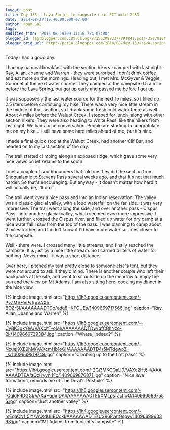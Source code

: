 ```yaml
---
layout: post
title: Day 138 - Lava Spring to campsite near PCT mile 2283
date: '2014-08-27T19:40:00.000-07:00'
author: Noam Gal
tags:
modified_time: '2015-06-19T09:11:16.754-07:00'
blogger_id: tag:blogger.com,1999:blog-8715620883377891841.post-321701009677311750
blogger_orig_url: http://pct14.blogspot.com/2014/08/day-138-lava-spring-to-campsite-near.html
---
```


Today I had a good day.

I had my oatmeal breakfast with the section hikers I camped with last night - Ray, Allan, Joanne and Warren - they were surprised I don't drink coffee and eat more on the mornings. Heading out, I met Mrs. McGyver & Veggie Gourmet at the next water source. They camped at the campsite 0.5 a mile before the Lava Spring, but got up early and passed me before I got up.

It was supposedly the last water source for the next 15 miles, so I filled up 2.5 liters before continuing my hike. There was a very nice little stream in the middle of that section, so I drank some fresh cold water there as well. About 4 miles before the Walupt Creek, I stopped for lunch, along with other section hikers. They were also heading to White Pass, like the hikers from last night. We had a nice conversation. People are starting to congratulate me on my hike... I still have some hard miles ahead of me, but it's nice.

I made a final quick stop at the Walupt Creek, had another Clif Bar, and headed on to my last section of the day.

The trail started climbing along an exposed ridge, which gave some very nice views on Mt Adams to the south.

I met a couple of southbounders that told me they did the section from Snoqualamie to Stevens Pass several weeks ago, and that it's not that much harder. So that's encouraging. But anyway - it doesn't matter how hard it will actually be, I'll do it.

The trail went over a nice pass and into an Indian reservation. The valley was a classic glacial valley, with a loud waterfall on the far side. It was very impressive. The trail went along the side, and over another pass - Cispus Pass - into another glacial valley, which seemed even more impressive. I went further, crossed the Cispus river, and filled up water for dry camp at a nice waterfall I saw from the top of the pass. I was planning to camp about 2 miles further, and I didn't know if I'd have more water sources closer to the campsite.

Well - there were. I crossed many little streams, and finally reached the campsite. It is just by a nice little stream. So I carried 4 liters of water for nothing. Never mind - it was a short distance.

Over here, I pitched my tent pretty close to someone else's tent, but they were not around to ask if they'd mind. There is another couple who left their backpacks at the site, and went to sit outside on the meadow to enjoy the sun and the view on Mt Adams. I am also sitting here, cooking my dinner in the nice view.

{% include image.html src="https://lh3.googleusercontent.com/-PvZMAHnPyfg/VAXb-BOZrSI/AAAAAAADTDo/edq8HKFCUEs/1409669717566.jpg" caption="Ray, Allan, Joanne and Warren" %}

{% include image.html src="https://lh6.googleusercontent.com/--CyBK3gkYeA/VAXcItT-oMI/AAAAAAADTDw/qfCBhNzo-2k/1409669739384.jpg" caption="Where, indeed?" %}

{% include image.html src="https://lh3.googleusercontent.com/-Nxuej9XE9hM/VAXcmHb1oGI/AAAAAAADTD4/5MTdgwpZ-_k/1409669819749.jpg" caption="Climbing up to the first pass" %}

{% include image.html src="https://lh4.googleusercontent.com/-2Gj3MKCQaU0/VAXc2Ht6ilI/AAAAAAADTEA/aQzHyvnl1Fc/1409669876871.jpg" caption="Nice lava formations, reminds me of The Devil's Postpile" %}

{% include image.html src="https://lh5.googleusercontent.com/-rCqldFRDGGI/VAXdHapmDAI/AAAAAAADTEI/XMLpsTachoQ/1409669897555.jpg" caption="Just another valley" %}

{% include image.html src="https://lh4.googleusercontent.com/-mEqaCNf_5lY/VAXdUuBQckI/AAAAAAADTEQ/S96FyetGsgw/1409669960393.jpg" caption="Mt Adams from tonight's campsite" %}
